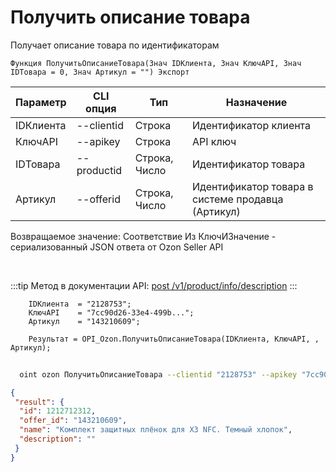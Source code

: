 ﻿---
sidebar_position: 4
---

# Получить описание товара
 Получает описание товара по идентификаторам



`Функция ПолучитьОписаниеТовара(Знач IDКлиента, Знач КлючAPI, Знач IDТовара = 0, Знач Артикул = "") Экспорт`

  | Параметр | CLI опция | Тип | Назначение |
  |-|-|-|-|
  | IDКлиента | --clientid | Строка | Идентификатор клиента |
  | КлючAPI | --apikey | Строка | API ключ |
  | IDТовара | --productid | Строка, Число | Идентификатор товара |
  | Артикул | --offerid | Строка, Число | Идентификатор товара в системе продавца (Артикул) |

  
  Возвращаемое значение:   Соответствие Из КлючИЗначение - сериализованный JSON ответа от Ozon Seller API

<br/>

:::tip
Метод в документации API: [post /v1/product/info/description](https://docs.ozon.ru/api/seller/#operation/ProductAPI_GetProductInfoDescription)
:::
<br/>


```bsl title="Пример кода"
    IDКлиента  = "2128753";
    КлючAPI    = "7cc90d26-33e4-499b...";
    Артикул    = "143210609";

    Результат = OPI_Ozon.ПолучитьОписаниеТовара(IDКлиента, КлючAPI, , Артикул);
```



```sh title="Пример команды CLI"
    
  oint ozon ПолучитьОписаниеТовара --clientid "2128753" --apikey "7cc90d26-33e4-499b..." --productid %productid% --offerid %offerid%

```

```json title="Результат"
{
 "result": {
  "id": 1212712312,
  "offer_id": "143210609",
  "name": "Комплект защитных плёнок для X3 NFC. Темный хлопок",
  "description": ""
 }
}
```
